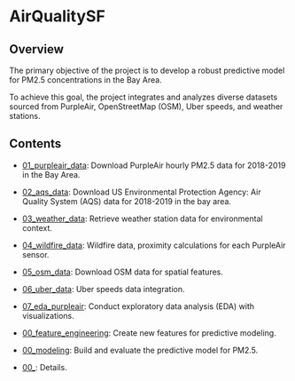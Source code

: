 # AirQualitySF

## Overview

The primary objective of the project is to develop a robust predictive model for PM2.5 concentrations in the Bay Area.

To achieve this goal, the project integrates and analyzes diverse datasets sourced from PurpleAir, OpenStreetMap (OSM), Uber speeds, and weather stations.

## Contents

-   [01_purpleair_data](docs/01_purpleair_data.md): Download PurpleAir hourly PM2.5 data for 2018-2019 in the Bay Area.

-   [02_aqs_data](docs/02_aqs_data.md): Download US Environmental Protection Agency: Air Quality System (AQS) data for 2018-2019 in the bay area.

-   [03_weather_data](docs/03_weather_data.md): Retrieve weather station data for environmental context.

-   [04_wildfire_data](docs/04_wildfire_data.md): Wildfire data, proximity calculations for each PurpleAir sensor.

-   [05_osm_data](docs/05_osm_data.md): Download OSM data for spatial features.

-   [06_uber_data](docs/06_uber_data.md): Uber speeds data integration.

-   [07_eda_purpleair](docs/07_eda_purpleair.md): Conduct exploratory data analysis (EDA) with visualizations.

-   [00_feature_engineering](docs/00_feature_engineering.md): Create new features for predictive modeling.

-   [00_modeling](docs/00_modeling.md): Build and evaluate the predictive model for PM2.5.

-   [00_](docs/00_.md): Details.
